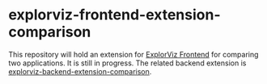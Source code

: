 # explorviz-frontend-extension-comparison

This repository will hold an extension for [ExplorViz Frontend](https://github.com/ExplorViz/explorviz-frontend) for comparing two applications. It is still in progress.
The related backend extension is [explorviz-backend-extension-comparison](https://github.com/ExplorViz/explorviz-backend-extension-comparison).

